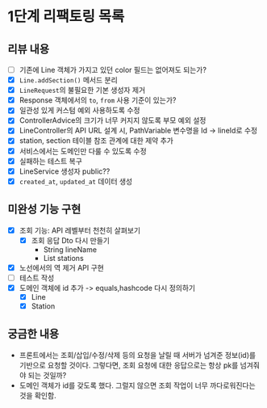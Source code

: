 # 1단계 리팩토링 목록

## 리뷰 내용
- [ ] 기존에 Line 객체가 가지고 있던 color 필드는 없어져도 되는가? 
- [x] `Line.addSection()` 메서드 분리
- [x] `LineRequest`의 불필요한 기본 생성자 제거
- [x] Response 객체에서의 `to`, `from` 사용 기준이 있는가?
- [x] 일관성 있게 커스텀 예외 사용하도록 수정
- [x] ControllerAdvice의 크기가 너무 커지지 않도록 부모 예외 설정
- [x] LineController의 API URL 설계 시, PathVariable 변수명을 Id -> lineId로 수정
- [x] station, section 테이블 참조 관계에 대한 제약 추가
- [x] 서비스에서는 도메인만 다룰 수 있도록 수정
- [x] 실패하는 테스트 복구
- [x] LineService 생성자 public?? 
- [x] `created_at`, `updated_at` 데이터 생성

## 미완성 기능 구현
- [x] 조회 기능: API 레벨부터 천천히 살펴보기
  - [x] 조회 응답 Dto 다시 만들기
    - String lineName
    - List<StationResponse> stations
- [x] 노선에서의 역 제거 API 구현
- [ ] 테스트 작성
- [x] 도메인 객체에 id 추가 -> equals,hashcode 다시 정의하기
  - [x] Line
  - [x] Station

## 궁금한 내용
- 프론트에서는 조회/삽입/수정/삭제 등의 요청을 날릴 때 서버가 넘겨준 정보(id)를 기반으로 요청할 것이다. 그렇다면, 조회 요청에 대한 응답으로는 항상 pk를 넘겨줘야 되는 것일까?
- 도메인 객체가 id를 갖도록 했다. 그럴지 않으면 조회 작업이 너무 까다로워진다는 것을 확인함. 

